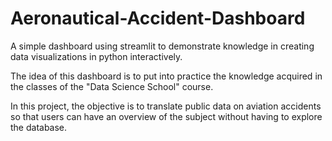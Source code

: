 # Aeronautical-Accident-Dashboard
A simple dashboard using streamlit to demonstrate knowledge in creating data visualizations in python interactively.

The idea of this dashboard is to put into practice the knowledge acquired in the classes of the "Data Science School" course.

In this project, the objective is to translate public data on aviation accidents so that users can have an overview of the subject without having to explore the database.
